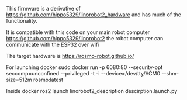 This firmware is a derivative of https://github.com/hippo5329/linorobot2_hardware and has much of the functionality.

It is compatible with this code on your main robot computer https://github.com/hippo5329/linorobot2 the robot computer can communicate with the ESP32 over wifi

The target hardware is https://rosmo-robot.github.io/ 


For launching docker
sudo docker run -p 6080:80 --security-opt seccomp=unconfined --privileged -t -i --device=/dev/tty/ACM0 --shm-size=512m rosmo:latest

Inside docker
ros2 launch linorobot2_description descirption.launch.py
